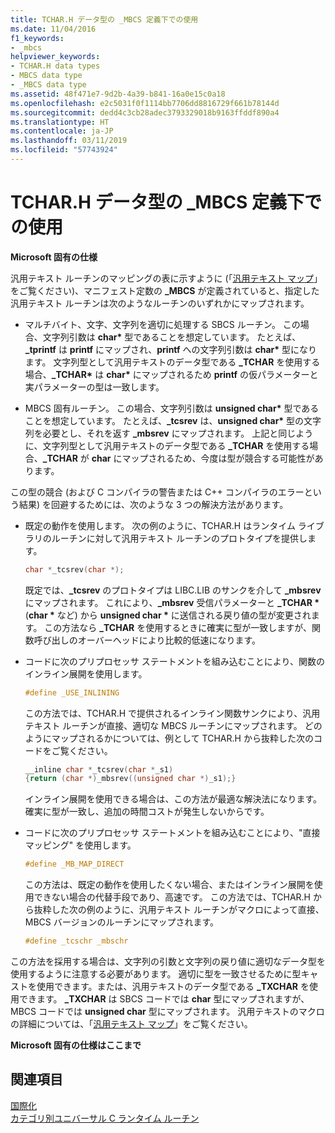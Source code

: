 ```yaml
---
title: TCHAR.H データ型の _MBCS 定義下での使用
ms.date: 11/04/2016
f1_keywords:
- _mbcs
helpviewer_keywords:
- TCHAR.H data types
- MBCS data type
- _MBCS data type
ms.assetid: 48f471e7-9d2b-4a39-b841-16a0e15c0a18
ms.openlocfilehash: e2c5031f0f1114bb7706dd8816729f661b78144d
ms.sourcegitcommit: dedd4c3cb28adec3793329018b9163ffddf890a4
ms.translationtype: HT
ms.contentlocale: ja-JP
ms.lasthandoff: 03/11/2019
ms.locfileid: "57743924"
---
```

# <a name="using-tcharh-data-types-with-mbcs"></a>TCHAR.H データ型の _MBCS 定義下での使用

**Microsoft 固有の仕様**

汎用テキスト ルーチンのマッピングの表に示すように (「[汎用テキスト マップ](../c-runtime-library/generic-text-mappings.md)」をご覧ください)、マニフェスト定数の **_MBCS** が定義されていると、指定した汎用テキスト ルーチンは次のようなルーチンのいずれかにマップされます。

- マルチバイト、文字、文字列を適切に処理する SBCS ルーチン。 この場合、文字列引数は **char&#42;** 型であることを想定しています。 たとえば、**_tprintf** は **printf** にマップされ、**printf** への文字列引数は **char&#42;** 型になります。 文字列型として汎用テキストのデータ型である **_TCHAR** を使用する場合、**_TCHAR&#42;** は **char&#42;** にマップされるため **printf** の仮パラメーターと実パラメーターの型は一致します。

- MBCS 固有ルーチン。 この場合、文字列引数は __unsigned char&#42;__ 型であることを想定しています。 たとえば、**_tcsrev** は、__unsigned char&#42;__ 型の文字列を必要とし、それを返す **_mbsrev** にマップされます。 上記と同じように、文字列型として汎用テキストのデータ型である **_TCHAR** を使用する場合、**_TCHAR** が **char** にマップされるため、今度は型が競合する可能性があります。

この型の競合 (および C コンパイラの警告または C++ コンパイラのエラーという結果) を回避するためには、次のような 3 つの解決方法があります。

- 既定の動作を使用します。 次の例のように、TCHAR.H はランタイム ライブラリのルーチンに対して汎用テキスト ルーチンのプロトタイプを提供します。

   ```C
   char *_tcsrev(char *);
   ```

   既定では、**_tcsrev** のプロトタイプは LIBC.LIB のサンクを介して **_mbsrev** にマップされます。 これにより、**_mbsrev** 受信パラメーターと **_TCHAR &#42;** (**char &#42;** など) から **unsigned char &#42;** に送信される戻り値の型が変更されます。 この方法なら **_TCHAR** を使用するときに確実に型が一致しますが、関数呼び出しのオーバーヘッドにより比較的低速になります。

- コードに次のプリプロセッサ ステートメントを組み込むことにより、関数のインライン展開を使用します。

   ```C
   #define _USE_INLINING
   ```

   この方法では、TCHAR.H で提供されるインライン関数サンクにより、汎用テキスト ルーチンが直接、適切な MBCS ルーチンにマップされます。 どのようにマップされるかについては、例として TCHAR.H から抜粋した次のコードをご覧ください。

   ```C
   __inline char *_tcsrev(char *_s1)
   {return (char *)_mbsrev((unsigned char *)_s1);}
   ```

   インライン展開を使用できる場合は、この方法が最適な解決法になります。確実に型が一致し、追加の時間コストが発生しないからです。

- コードに次のプリプロセッサ ステートメントを組み込むことにより、"直接マッピング" を使用します。

   ```C
   #define _MB_MAP_DIRECT
   ```

   この方法は、既定の動作を使用したくない場合、またはインライン展開を使用できない場合の代替手段であり、高速です。 この方法では、TCHAR.H から抜粋した次の例のように、汎用テキスト ルーチンがマクロによって直接、MBCS バージョンのルーチンにマップされます。

   ```C
   #define _tcschr _mbschr
   ```

この方法を採用する場合は、文字列の引数と文字列の戻り値に適切なデータ型を使用するように注意する必要があります。 適切に型を一致させるために型キャストを使用できます。または、汎用テキストのデータ型である **_TXCHAR** を使用できます。 **_TXCHAR** は SBCS コードでは **char** 型にマップされますが、MBCS コードでは **unsigned char** 型にマップされます。 汎用テキストのマクロの詳細については、「[汎用テキスト マップ](../c-runtime-library/generic-text-mappings.md)」をご覧ください。

**Microsoft 固有の仕様はここまで**

## <a name="see-also"></a>関連項目

[国際化](../c-runtime-library/internationalization.md)<br/>
[カテゴリ別ユニバーサル C ランタイム ルーチン](../c-runtime-library/run-time-routines-by-category.md)<br/>
